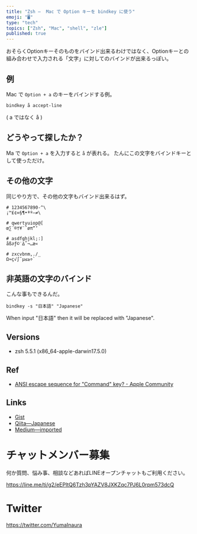 ```yaml
---
title: "Zsh —  Mac で Option キーを bindkey に使う"
emoji: "🖥"
type: "tech"
topics: ["Zsh", "Mac", "shell", "zle"]
published: true
---
```


おそらくOptionキーそのものをバインド出来るわけではなく、Optionキーとの組み合わせで入力される「文字」に対してのバインドが出来るっぽい。

## 例

Mac で `Option + a` のキーをバインドする例。

```
bindkey å accept-line
```

( a ではなく å )

## どうやって探したか？

Ma で `Option + a` を入力すると `å` が表れる。
たんにこの文字をバインドキーとして使っただけ。

## その他の文字

同じやり方で、その他の文字もバインド出来るはず。

```
# 1234567890-^\
¡™£¢∞§¶•ªº–≠\

# qwertyuiop@[
œ∑´®†¥¨ˆøπ“‘

# asdfghjkl;:]
åß∂ƒ©˙∆˚¬…æ«

# zxcvbnm,./_
Ω≈ç√∫˜µ≤≥÷`
```

## 非英語の文字のバインド

こんな事もできるんだ。

```
bindkey -s "日本語" "Japanese"
```

When input "日本語" then it will be replaced with "Japanese".


## Versions

- zsh 5.5.1 (x86_64-apple-darwin17.5.0)

## Ref

- [ANSI escape sequence for "Command" key? - Apple Community](https://discussions.apple.com/thread/941455)

## Links

- [Gist](https://gist.github.com/YumaInaura/27bb1f79881a63bed2fb9635cbaed73b)
- [Qiita—Japanese](https://qiita.com/YumaInaura/items/2d7a33bb9ae23a7a1479)
- [Medium—imported](https://medium.com/supersonic-generation/zsh-bindkey-with-mac-os-option-key-a39b539019ed)








<!-- Update From Qiita API -->

# チャットメンバー募集


何か質問、悩み事、相談などあればLINEオープンチャットもご利用ください。

https://line.me/ti/g2/eEPltQ6Tzh3pYAZV8JXKZqc7PJ6L0rpm573dcQ





# Twitter


https://twitter.com/YumaInaura


<!-- Update From Qiita API -->


